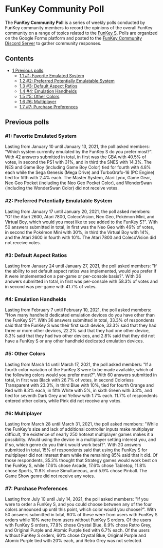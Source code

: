 # FunKey Community Poll


The **FunKey Community Poll** is a series of weekly polls conducted by FunKey community members to record the opinions of the overall FunKey community on a range of topics related to the [FunKey S](/wiki/FunKey_S.md "FunKey S"). Polls are organized on the Google Forms platform and posted to the [FunKey Community Discord Server](/wiki/FunKey_Community_Discord_Server.md "FunKey Community Discord Server") to gather community responses.

## Contents

* [1 Previous polls](#previous-polls)
  - [1.1 #1: Favorite Emulated System](#1-favorite-emulated-system)
  - [1.2 #2: Preferred Potentially Emulatable System](##2-preferred-potentially-emulatable-system)
  - [1.3 #3: Default Aspect Ratios](#3-default-aspect-ratios)
  - [1.4 #4: Emulation Handhelds](#4-emulation-handhelds)
  - [1.5 #5: Other Colors](#5-other-colors)
  - [1.6 #6: Multiplayer](#6-multiplayer)
  - [1.7 #7: Purchase Preferences](#7-purchase-preferences)

## Previous polls

### #1: Favorite Emulated System

Lasting from January 10 until January 13, 2021, the poll asked members: "Which system currently emulated by the FunKey S do you prefer most?". With 42 answers submitted in total, in first was the GBA with 40.5% of votes, in second the PS1 with 31%, and in third the SNES with 14.3%. The NES and Game Boy (including Game Boy Color) tied for fourth with 4.8% each while the Sega Genesis (Mega Drive) and TurboGrafx-16 (PC Engine) tied for fifth with 2.4% each. The Master System, Atari Lynx, Game Gear, Neo Geo Pocket (including the Neo Geo Pocket Color), and WonderSwan (including the WonderSwan Color) did not receive votes.

### #2: Preferred Potentially Emulatable System

Lasting from January 17 until January 20, 2021, the poll asked members: "Of the Atari 2600, Atari 7800, ColecoVision, Neo Geo, Pokémon Mini, and Virtual Boy, which would you most like to see added to the FunKey S?". With 50 answers submitted in total, in first was the Neo Geo with 46% of votes, in second the Pokémon Mini with 30%, in third the Virtual Boy with 14%, and the Atari 2600 in fourth with 10%. The Atari 7800 and ColecoVision did not receive votes.

### #3: Default Aspect Ratios

Lasting from January 24 until January 27, 2021, the poll asked members: "If the ability to set default aspect ratios was implemented, would you prefer if it were implemented on a per-game or per-console basis?". With 36 answers submitted in total, in first was per-console with 58.3% of votes and in second was per-game with 41.7% of votes.

### #4: Emulation Handhelds

Lasting from February 7 until February 10, 2021, the poll asked members: "How many handheld dedicated emulation devices do you have other than the FunKey S?". With 36 answers submitted in total, 33.3% of respondents said that the FunKey S was their first such device, 33.3% said that they had three or more other devices, 22.2% said that they had one other device, 8.3% said that they had two other devices, and 2.8% said that they did not have a FunKey S or any other handheld dedicated emulation devices.

### #5: Other Colors

Lasting from March 14 until March 17, 2021, the poll asked members: "If a fourth color variation of the FunKey S were to be made available, which of the following colors would you prefer most?". With 60 answers submitted in total, in first was Black with 26.7% of votes, in second Colorless Transparent with 23.3%, in third Blue with 10%, tied for fourth Orange and Red with 8.3% each, in fifth White with 5%, in sixth Green with 3.3%, and tied for seventh Dark Grey and Yellow with 1.7% each. 11.7% of respondents entered other colors, while Pink did not receive any votes.

### #6: Multiplayer

Lasting from March 28 until March 31, 2021, the poll asked members: "While the FunKey's size and lack of additional controller inputs make multiplayer difficult, the existence of nearly 250 hotseat multiplayer games makes it a possibility. Would using the device in a multiplayer setting interest you, and if so, which genre do you think would work best?". With 20 answers submitted in total, 15% of respondents said that using the FunKey S for multiplayer did not interest them while the remaining 85% said that it did. Of those respondents, 35.3% thought that Strategy games would work best on the FunKey S, while 17.6% chose Arcade, 17.6% chose Tabletop, 11.8% chose Sports, 11.8% chose Simultaneous, and 5.9% chose Pinball. The Game Show genre did not receive any votes.

### #7: Purchase Preferences

Lasting from July 10 until July 14, 2021, the poll asked members: "If you were to order a FunKey S, and you could choose between any of the four colors announced up until this point, which color would you choose?". With 50 answers submitted in total, 90% of these were from users with FunKey S orders while 10% were from users without FunKey S orders. Of the users with FunKey S orders, 77.8% chose Crystal Blue, 8.9% chose Retro Grey, and Original Purple and Atomic Purple tied with 6.7% each. Of the users without FunKey S orders, 60% chose Crystal Blue, Original Purple and Atomic Purple tied with 20% each, and Retro Grey was not selected.

<br>


